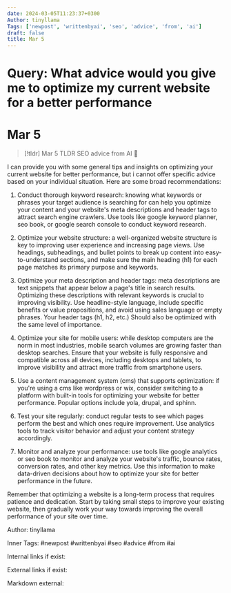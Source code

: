 ```yaml
---
date: 2024-03-05T11:23:37+0300
Author: tinyllama
Tags: ['newpost', 'writtenbyai', 'seo', 'advice', 'from', 'ai']
draft: false
title: Mar 5
---
```


# Query: What advice would you give me to optimize my current website for a better performance

# Mar 5

> [!tldr] Mar 5
> TLDR
> SEO advice from AI 🤖

I can provide you with some general tips and insights on optimizing your current website for better performance, but i cannot offer specific advice based on your individual situation. Here are some broad recommendations:

1. Conduct thorough keyword research: knowing what keywords or phrases your target audience is searching for can help you optimize your content and your website's meta descriptions and header tags to attract search engine crawlers. Use tools like google keyword planner, seo book, or google search console to conduct keyword research.

2. Optimize your website structure: a well-organized website structure is key to improving user experience and increasing page views. Use headings, subheadings, and bullet points to break up content into easy-to-understand sections, and make sure the main heading (h1) for each page matches its primary purpose and keywords.

3. Optimize your meta description and header tags: meta descriptions are text snippets that appear below a page's title in search results. Optimizing these descriptions with relevant keywords is crucial to improving visibility. Use headline-style language, include specific benefits or value propositions, and avoid using sales language or empty phrases. Your header tags (h1, h2, etc.) Should also be optimized with the same level of importance.

4. Optimize your site for mobile users: while desktop computers are the norm in most industries, mobile search volumes are growing faster than desktop searches. Ensure that your website is fully responsive and compatible across all devices, including desktops and tablets, to improve visibility and attract more traffic from smartphone users.

5. Use a content management system (cms) that supports optimization: if you're using a cms like wordpress or wix, consider switching to a platform with built-in tools for optimizing your website for better performance. Popular options include yola, drupal, and sphinn.

6. Test your site regularly: conduct regular tests to see which pages perform the best and which ones require improvement. Use analytics tools to track visitor behavior and adjust your content strategy accordingly.

7. Monitor and analyze your performance: use tools like google analytics or seo book to monitor and analyze your website's traffic, bounce rates, conversion rates, and other key metrics. Use this information to make data-driven decisions about how to optimize your site for better performance in the future.

Remember that optimizing a website is a long-term process that requires patience and dedication. Start by taking small steps to improve your existing website, then gradually work your way towards improving the overall performance of your site over time.

Author: tinyllama

Inner Tags: #newpost #writtenbyai #seo #advice #from #ai

Internal links if exist:

External links if exist:

Markdown external: